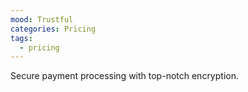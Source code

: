 ```yaml
---
mood: Trustful
categories: Pricing
tags:
  - pricing
---
```

Secure payment processing with top-notch encryption.